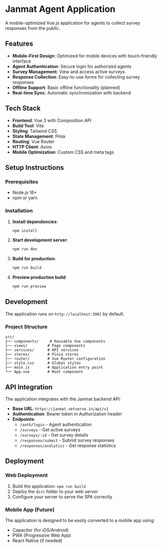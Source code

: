 # Janmat Agent Application

A mobile-optimized Vue.js application for agents to collect survey responses from the public.

## Features

- **Mobile-First Design**: Optimized for mobile devices with touch-friendly interface
- **Agent Authentication**: Secure login for authorized agents
- **Survey Management**: View and access active surveys
- **Response Collection**: Easy-to-use forms for collecting survey responses
- **Offline Support**: Basic offline functionality (planned)
- **Real-time Sync**: Automatic synchronization with backend

## Tech Stack

- **Frontend**: Vue 3 with Composition API
- **Build Tool**: Vite
- **Styling**: Tailwind CSS
- **State Management**: Pinia
- **Routing**: Vue Router
- **HTTP Client**: Axios
- **Mobile Optimization**: Custom CSS and meta tags

## Setup Instructions

### Prerequisites

- Node.js 16+ 
- npm or yarn

### Installation

1. **Install dependencies**:
   ```bash
   npm install
   ```

2. **Start development server**:
   ```bash
   npm run dev
   ```

3. **Build for production**:
   ```bash
   npm run build
   ```

4. **Preview production build**:
   ```bash
   npm run preview
   ```

## Development

The application runs on `http://localhost:3001` by default.

### Project Structure

```
src/
├── components/     # Reusable Vue components
├── views/         # Page components
├── services/      # API services
├── stores/        # Pinia stores
├── router/        # Vue Router configuration
├── style.css      # Global styles
├── main.js        # Application entry point
└── App.vue        # Root component
```

## API Integration

The application integrates with the Janmat backend API:

- **Base URL**: `https://janmat.netserve.in/api/v1`
- **Authentication**: Bearer token in Authorization header
- **Endpoints**:
  - `/auth/login` - Agent authentication
  - `/surveys` - Get active surveys
  - `/surveys/:id` - Get survey details
  - `/responses/submit` - Submit survey responses
  - `/responses/analytics` - Get response statistics

## Deployment

### Web Deployment
1. Build the application: `npm run build`
2. Deploy the `dist` folder to your web server
3. Configure your server to serve the SPA correctly

### Mobile App (Future)
The application is designed to be easily converted to a mobile app using:
- Capacitor (for iOS/Android)
- PWA (Progressive Web App)
- React Native (if needed) 